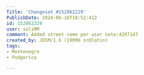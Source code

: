 ```yaml
---
Title: 'Changeset #152862229'
PublishDate: 2024-06-18T18:52:41Z
id: 152862229
user: soliMM
comment: Added street name per user note:4297147
created_by: JOSM/1.5 (19096 sr@latin)
tags:
- Montenegro
- Podgorica

---
```

